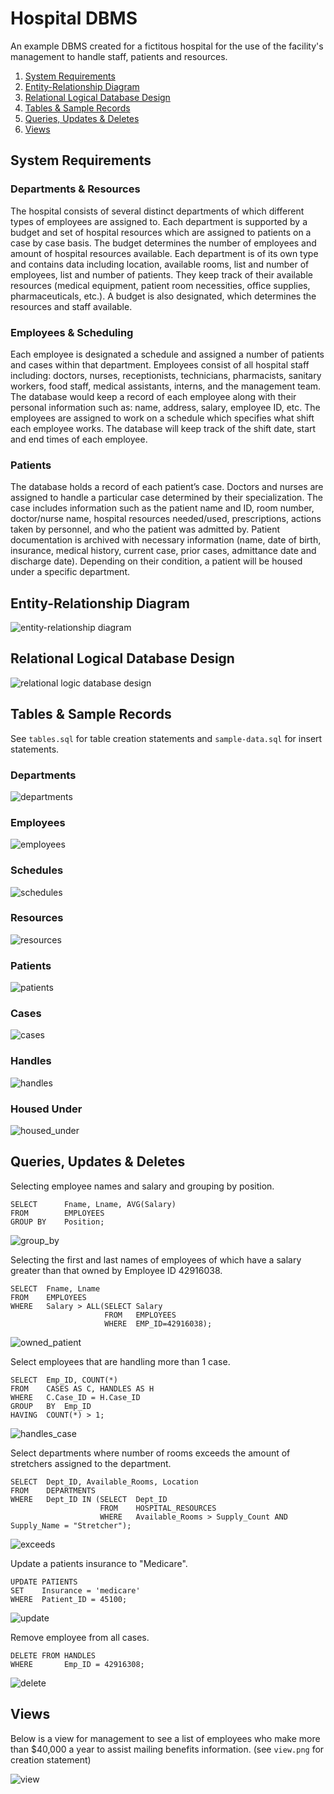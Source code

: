 # Hospital DBMS
An example DBMS created for a fictitous hospital for the use of the facility's management to handle staff, patients and resources.

1. [System Requirements](#req)
2. [Entity-Relationship Diagram](#erd)
3. [Relational Logical Database Design](#rld)
4. [Tables & Sample Records](#tsr)
5. [Queries, Updates & Deletes](#rud)
6. [Views](#view)

<div id='req'/>

## System Requirements

### Departments & Resources
The hospital consists of several distinct departments of which different types of employees are assigned to. Each department is supported by a budget and set of hospital resources which are assigned to patients on a case by case basis. The budget determines the number of employees and amount of hospital resources available. Each department is of its own type and contains data including location, available rooms, list and number of employees, list and number of patients. They keep track of their available resources (medical equipment, patient room necessities, office supplies, pharmaceuticals, etc.). A budget is also designated, which determines the resources and staff available.

### Employees & Scheduling
Each employee is designated a schedule and assigned a number of patients and cases within that department. Employees consist of all hospital staff including: doctors, nurses, receptionists, technicians, pharmacists, sanitary workers, food staff, medical assistants, interns, and the management team. The database would keep a record of each employee along with their personal information such as: name, address, salary, employee ID, etc. The employees are assigned to work on a schedule which specifies what shift each employee works. The database will keep track of the shift date, start and end times of each employee.

### Patients
The database holds a record of each patient’s case. Doctors and nurses are assigned to handle a particular case determined by their specialization. The case includes information such as the patient name and ID, room number, doctor/nurse name, hospital resources needed/used, prescriptions, actions taken by personnel, and who the patient was admitted by. Patient documentation is archived with necessary information (name, date of birth, insurance, medical history, current case, prior cases, admittance date and discharge date). Depending on their condition, a patient will be housed under a specific department.

<div id='erd'/>

## Entity-Relationship Diagram
![entity-relationship diagram](https://github.com/jjmakely/Hospital-DBMS/blob/master/img/entity_diagram.png)

<div id='rld'/>

## Relational Logical Database Design
![relational logic database design](https://github.com/jjmakely/Hospital-DBMS/blob/master/img/relational_design.png)

<div id='tsr'/>

## Tables & Sample Records
See `tables.sql` for table creation statements and `sample-data.sql` for insert statements.
### Departments
![departments](https://github.com/jjmakely/Hospital-DBMS/blob/master/img/departments.png)
### Employees
![employees](https://github.com/jjmakely/Hospital-DBMS/blob/master/img/employees.png)
### Schedules
![schedules](https://github.com/jjmakely/Hospital-DBMS/blob/master/img/schedules.png)
### Resources
![resources](https://github.com/jjmakely/Hospital-DBMS/blob/master/img/resources.png)
### Patients
![patients](https://github.com/jjmakely/Hospital-DBMS/blob/master/img/patients.png)
### Cases
![cases](https://github.com/jjmakely/Hospital-DBMS/blob/master/img/cases.png)
### Handles
![handles](https://github.com/jjmakely/Hospital-DBMS/blob/master/img/handles.png)
### Housed Under
![housed_under](https://github.com/jjmakely/Hospital-DBMS/blob/master/img/housed_under.png)

<div id='rud'/>

## Queries, Updates & Deletes
Selecting employee names and salary and grouping by position.
```
SELECT 		Fname, Lname, AVG(Salary)
FROM 		EMPLOYEES
GROUP BY 	Position;
```
![group_by](https://github.com/jjmakely/Hospital-DBMS/blob/master/img/group_by.png)

Selecting the first and last names of employees of which have a salary greater than that owned by Employee ID 42916038.
```
SELECT 	Fname, Lname
FROM 	EMPLOYEES
WHERE 	Salary > ALL(SELECT Salary
    				 FROM	EMPLOYEES
 		    		 WHERE	EMP_ID=42916038);
```
![owned_patient](https://github.com/jjmakely/Hospital-DBMS/blob/master/img/owned_patient.png)

Select employees that are handling more than 1 case.
```
SELECT 	Emp_ID, COUNT(*)
FROM    CASES AS C, HANDLES AS H
WHERE	C.Case_ID = H.Case_ID
GROUP 	BY	Emp_ID
HAVING	COUNT(*) > 1;
```
![handles_case](https://github.com/jjmakely/Hospital-DBMS/blob/master/img/handles_case.png)

Select departments where number of rooms exceeds the amount of stretchers assigned to the department.
```
SELECT	Dept_ID, Available_Rooms, Location
FROM    DEPARTMENTS
WHERE	Dept_ID IN (SELECT	Dept_ID
                    FROM	HOSPITAL_RESOURCES
                    WHERE	Available_Rooms > Supply_Count AND Supply_Name = "Stretcher");
```
![exceeds](https://github.com/jjmakely/Hospital-DBMS/blob/master/img/exceeds.png)

Update a patients insurance to "Medicare".
```
UPDATE PATIENTS
SET    Insurance = 'medicare'
WHERE  Patient_ID = 45100;
```
![update](https://github.com/jjmakely/Hospital-DBMS/blob/master/img/update.png)

Remove employee from all cases.
```
DELETE FROM HANDLES
WHERE    	Emp_ID = 42916308;
```
![delete](https://github.com/jjmakely/Hospital-DBMS/blob/master/img/delete.png)

<div id='view'/>

## Views
Below is a view for management to see a list of employees who make more than $40,000 a year to assist mailing benefits information. (see `view.png` for creation statement)

![view](https://github.com/jjmakely/Hospital-DBMS/blob/master/img/view.png)

